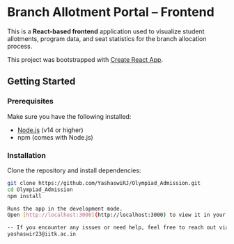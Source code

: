#  Branch Allotment Portal – Frontend

This is a **React-based frontend** application used to visualize student allotments, program data, and seat statistics for the branch allocation process.

This project was bootstrapped with [Create React App](https://github.com/facebook/create-react-app).

## Getting Started

### Prerequisites

Make sure you have the following installed:

- [Node.js](https://nodejs.org/) (v14 or higher)
- npm (comes with Node.js)

### Installation

Clone the repository and install dependencies:

```bash
git clone https://github.com/YashaswiRJ/Olympiad_Admission.git
cd Olympiad_Admission
npm install

Runs the app in the development mode.
Open [http://localhost:3000](http://localhost:3000) to view it in your browser.

-- If you encounter any issues or need help, feel free to reach out via email:
yashaswir23@iitk.ac.in
